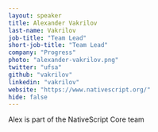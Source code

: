```yaml
---
layout: speaker
title: Alexander Vakrilov
last-name: Vakrilov
job-title: "Team Lead"
short-job-title: "Team Lead"
company: "Progress"
photo: "alexander-vakrilov.png"
twitter: "ufsa"
github: "vakrilov"
linkedin: "vakrilov"
website: "https://www.nativescript.org/"
hide: false
---
```


Alex is part of the NativeScript Core team
